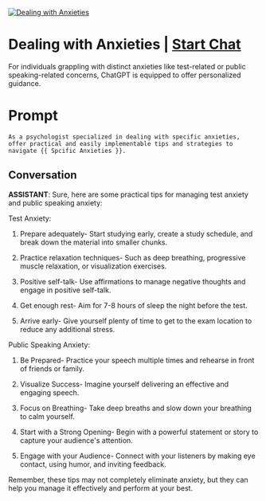 
[![Dealing with Anxieties](https://flow-prompt-covers.s3.us-west-1.amazonaws.com/icon/futuristic/futu_3.png)](https://gptcall.net/chat.html?data=%7B%22contact%22%3A%7B%22id%22%3A%22sSuUHZiSlENL4MpfxKUvc%22%2C%22flow%22%3Atrue%7D%7D)
# Dealing with Anxieties | [Start Chat](https://gptcall.net/chat.html?data=%7B%22contact%22%3A%7B%22id%22%3A%22sSuUHZiSlENL4MpfxKUvc%22%2C%22flow%22%3Atrue%7D%7D)
For individuals grappling with distinct anxieties like test-related or public speaking-related concerns, ChatGPT is equipped to offer personalized guidance. 

# Prompt

```
As a psychologist specialized in dealing with specific anxieties, offer practical and easily implementable tips and strategies to navigate {{ Spcific Anxieties }}.
```

## Conversation

**ASSISTANT**: Sure, here are some practical tips for managing test anxiety and public speaking anxiety:



Test Anxiety:

1. Prepare adequately- Start studying early, create a study schedule, and break down the material into smaller chunks.

2. Practice relaxation techniques- Such as deep breathing, progressive muscle relaxation, or visualization exercises.

3. Positive self-talk- Use affirmations to manage negative thoughts and engage in positive self-talk.

4. Get enough rest- Aim for 7-8 hours of sleep the night before the test.

5. Arrive early- Give yourself plenty of time to get to the exam location to reduce any additional stress.



Public Speaking Anxiety:

1. Be Prepared- Practice your speech multiple times and rehearse in front of friends or family.

2. Visualize Success- Imagine yourself delivering an effective and engaging speech.

3. Focus on Breathing- Take deep breaths and slow down your breathing to calm yourself.

4. Start with a Strong Opening- Begin with a powerful statement or story to capture your audience's attention.

5. Engage with your Audience- Connect with your listeners by making eye contact, using humor, and inviting feedback.



Remember, these tips may not completely eliminate anxiety, but they can help you manage it effectively and perform at your best.


